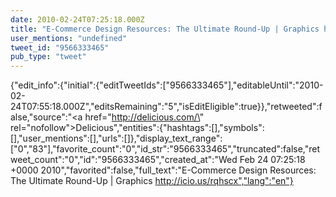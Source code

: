 ```yaml
---
date: 2010-02-24T07:25:18.000Z
title: "E-Commerce Design Resources: The Ultimate Round-Up | Graphics http://icio.us/rqhscx″"
user_mentions: "undefined"
tweet_id: "9566333465"
pub_type: "tweet"
---
```

{"edit_info":{"initial":{"editTweetIds":["9566333465"],"editableUntil":"2010-02-24T07:55:18.000Z","editsRemaining":"5","isEditEligible":true}},"retweeted":false,"source":"<a href=\"http://delicious.com/\" rel=\"nofollow\">Delicious</a>","entities":{"hashtags":[],"symbols":[],"user_mentions":[],"urls":[]},"display_text_range":["0","83"],"favorite_count":"0","id_str":"9566333465","truncated":false,"retweet_count":"0","id":"9566333465","created_at":"Wed Feb 24 07:25:18 +0000 2010","favorited":false,"full_text":"E-Commerce Design Resources: The Ultimate Round-Up | Graphics http://icio.us/rqhscx","lang":"en"}
